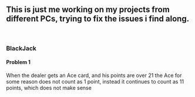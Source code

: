 ## This is just me working on my projects from different PCs, trying to fix the issues i find along.

<br />

### BlackJack
#### Problem 1
When the dealer gets an Ace card, and his points are over 21 the Ace for some reason does not count as 1 point, instead it continues to count as 11 points, which does not make sense
